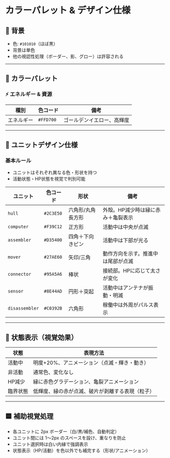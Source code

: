 # カラーパレット & デザイン仕様

## 🔳 背景

- 色: `#101010`（ほぼ黒）
- 背景は単色
- 他の視認性処理（ボーダー、影、グロー）は許容される

---

## 🎨 カラーパレット

### ⚡ エネルギー & 資源

| 種別       | 色コード  | 備考                       |
| ---------- | --------- | -------------------------- |
| エネルギー | `#FFD700` | ゴールデンイエロー、高輝度 |

---

## 🧬 ユニットデザイン仕様

### 基本ルール

- ユニットはそれぞれ異なる色・形状を持つ
- 活動状態・HP状態を視覚で判別可能

| ユニット       | 色コード  | 形状              | 備考                               |
| -------------- | --------- | ----------------- | ---------------------------------- |
| `hull`         | `#2C3E50` | 六角形/丸角長方形 | 外殻。HP減少時は縁に赤み＋亀裂表示 |
| `computer`     | `#F39C12` | 正方形            | 活動中は中央が点滅                 |
| `assembler`    | `#D35400` | 四角＋下向きピン  | 活動中は下部が光る                 |
| `mover`        | `#27AE60` | 矢印/三角         | 動作方向を示す。推進中は尾部が点滅 |
| `connector`    | `#95A5A6` | 棒状              | 接続部。HPに応じて太さが変化       |
| `sensor`       | `#8E44AD` | 円形＋突起        | 活動中はアンテナが振動・明滅       |
| `disassembler` | `#C0392B` | 六角形            | 稼働中は外周がパルス表示           |

---

## 🧠 状態表示（視覚効果）

| 状態     | 表現方法                                         |
| -------- | ------------------------------------------------ |
| 活動中   | 明度+20%、アニメーション（点滅・輝き・動き）     |
| 非活動   | 通常色、変化なし                                 |
| HP減少   | 縁に赤色グラデーション、亀裂アニメーション       |
| 臨界状態 | 低輝度、縁の赤が点滅、破片が剥離する表現（粒子） |

---

## 🟦 補助視覚処理

- 各ユニットに 2px ボーダー（白/黒/補色、自動判定）
- ユニット間には 1〜2px のスペースを設け、重なりを防止
- ユニット選択時は白い内縁で強調表示
- 状態表示（HP/活動）を色以外でも補完する（形状/アニメーション）
